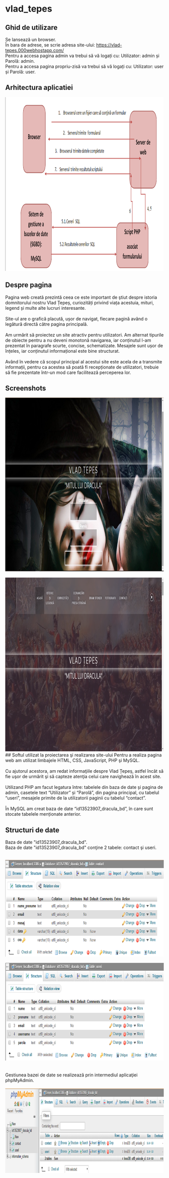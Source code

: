 # vlad_tepes
## Ghid de utilizare
Se lansează un browser.<br>
În bara de adrese, se scrie adresa site-ului: https://vlad-tepes.000webhostapp.com/<br>
Pentru a accesa pagina admin va trebui să vă logați cu: Utilizator: admin și Parolă: admin.<br>
Pentru a accesa pagina propriu-zisă  va trebui să vă logați cu: Utilizator: user și Parolă: user.

## Arhitectura aplicatiei
<div style="text-align: center;">
<img width="950" height="550" src="./screenshots/ap.png">
</div>

## Despre pagina
Pagina web creată prezintă ceea ce este important de ştiut despre istoria domnitorului nostru Vlad Țepeș, curiozități privind viața acestuia, mituri, legend și multe alte lucruri interesante.<br><br>
Site-ul are o grafică placută, ușor de navigat, fiecare pagină având o legătură directă către pagina principală.<br><br>
Am urmărit să proiectez un site atractiv pentru utilizatori. Am alternat tipurile de obiecte pentru a nu deveni monotonă navigarea, iar conținutul l-am prezentat în paragrafe scurte, concise, schematizate. Mesajele sunt ușor de înțeles, iar conținutul informațional este bine structurat.<br><br>
Având în vedere că scopul principal al acestui site este acela de a transmite informații, pentru ca acestea să poată fi recepționate de utilizatori, trebuie să fie prezentate într-un mod care facilitează perceperea lor.

## Screenshots
<div style="text-align: center;">
<img width="950" height="550" src="./screenshots/logare.png">
</div>
<br>
<div style="text-align: center;">
<img width="950" height="550" src="./screenshots/pornire.png">
</div>
## Softul utilizat la proiectarea şi realizarea site-ului
Pentru a realiza pagina web am utilizat limbajele HTML, CSS, JavaScript, PHP şi MySQL.<br><br>  
Cu ajutorul acestora, am redat informaţiile despre Vlad Țepeș, astfel încât să fie uşor de urmărit şi să capteze atenţia celui care navighează în acest site.<br><br>                                                                                                          Utilizand PHP am  facut legatura între: tabelele din baza de date și pagina de admin, casetele text “Utilizator” și “Parolă”, din pagina principal, cu tabelul “useri”, mesajele primite de la utilizatorii paginii cu tabelul “contact”.<br><br>      
În MySQL am creat baza de date “id13523907_dracula_bd”, în care sunt  stocate  tabelele menționate anterior.

## Structuri de date
Baza de date "id13523907_dracula_bd".<br>
Baza de date "id13523907_dracula_bd" conţine 2 tabele: contact şi useri.<br><br>
<div style="text-align: center;">
<img width="849" height="306" src="./screenshots/ss2.png">
</div>
<br>
<div style="text-align: center;">
<img width="847" height="309" src="./screenshots/ss3.png">
</div>
<br><br>
Gestiunea bazei de date se realizează prin intermediul aplicaţiei phpMyAdmin.<br><br>
<div style="text-align: center;">
<img width="1135" height="268" src="./screenshots/ss1.png">
</div>
